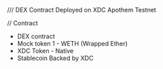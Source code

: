 /// DEX Contract Deployed on XDC Apothem Testnet

// Contract

- DEX contract
- Mock token 1 - WETH (Wrapped Ether)
- XDC Token - Native
- Stablecoin Backed by XDC
